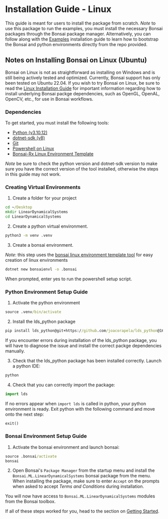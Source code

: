 # Installation Guide - Linux

This guide is meant for users to install the package from scratch. *Note* to use this package to run the examples, you must install the necessary Bonsai packages through the Bonsai package manager. Alternatively, you can follow along with the [Examples](../../../examples/README.md) installation guide to learn how to bootstrap the Bonsai and python environments directly from the repo provided.

## Notes on Installing Bonsai on Linux (Ubuntu)

Bonsai on Linux is not as straightforward as installing on Windows and is still being actively tested and optimized. Currently, Bonsai support has only been tested on Ubuntu 22.04. If you wish to try Bonsai on Linux, be sure to read the [Linux Installation Guide](https://github.com/orgs/bonsai-rx/discussions/1101) for important information regarding how to install underlying Bonsai packge dependencies, such as OpenGL, OpenAL, OpenCV, etc., for use in Bonsai workflows.

### Dependencies

To get started, you must install the following tools:

- [Python (v3.10.12)](https://www.python.org/downloads/)
- [dotnet-sdk (v8)](https://dotnet.microsoft.com/en-us/download)
- [Git](https://git-scm.com/downloads)
- [Powershell on Linux](https://learn.microsoft.com/en-us/powershell/scripting/install/installing-powershell-on-linux?view=powershell-7.4)
- [Bonsai-Rx Linux Environment Template](https://github.com/ncguilbeault/bonsai-linux-environment-template)

*Note* be sure to check the python version and dotnet-sdk version to make sure you have the correct version of the tool installed, otherwise the steps in this guide may not work.

### Creating Virtual Environments

1. Create a folder for your project

```cmd
cd ~/Desktop
mkdir LinearDynamicalSystems
cd LinearDynamicalSystems
```

2. Create a python virtual environment.

```cmd
python3 -m venv .venv
```

3. Create a bonsai environment.

*Note*: this step uses the [bonsai linux environment template tool](https://github.com/ncguilbeault/bonsai-linux-environment-template) for easy creation of linux environments

```cmd
dotnet new bonsaienvl -o .bonsai
```

When prompted, enter yes to run the powershell setup script.

### Python Environment Setup Guide

1. Activate the python environment

```cmd
source .venv/bin/activate
```

2. Install the lds_python package

```cmd
pip install lds_python@git+https://github.com/joacorapela/lds_python@168d4c05bb4b014998c7d3a2a57d143244a44bdd
```

If you encounter errors during installation of the lds_python package, you will have to diagnose the issue and install the correct packge dependencies manually.

3. Check that the lds_python package has been installed correctly. Launch a python IDE:

```cmd
python
```

4. Check that you can correctly import the package:

```python
import lds
```

If no errors appear when `import lds` is called in python, your python environment is ready. Exit python with the following command and move onto the next step:

```python
exit()
```

### Bonsai Environment Setup Guide

1. Activate the bonsai environment and launch bonsai:

```cmd
source .bonsai/activate
bonsai
```

2. Open Bonsai's `Package Manager` from the startup menu and install the `Bonsai.ML.LinearDynamicalSystems` bonsai package from the menu. When installing the package, make sure to enter `Accept` on the prompts when asked to accept *Terms and Conditions* during installation.

You will now have access to `Bonsai.ML.LinearDynamicalSystems` modules from the Bonsai toolbox.

If all of these steps worked for you, head to the section on [Getting Started](lds-getting-started.md).
